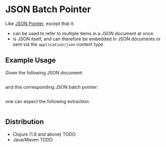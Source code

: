 # JSON Batch Pointer

Like [JSON Pointer](https://tools.ietf.org/html/rfc6901), except that it:

* can be used to refer to multiple items in a JSON document at once
* is JSON itself, and can therefore be embedded in JSON documents or sent via the `application/json` content type

## Example Usage

Given the following JSON document:

```json
```

and this corresponding JSON batch pointer:

```json
```

one can expect the following extraction:

```json
```

## Distribution

* Clojure (1.8 and above)
    TODO
* Java/Maven
    TODO